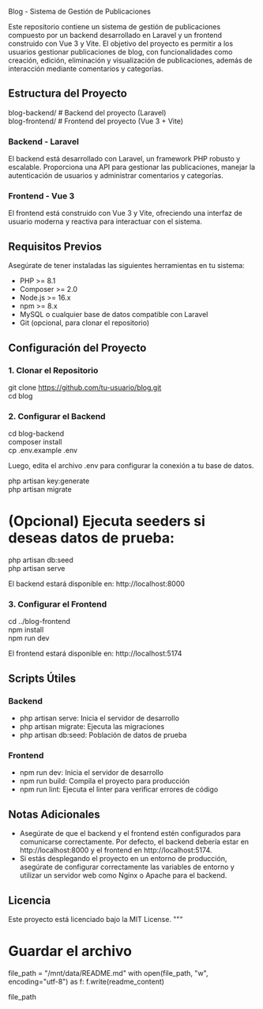 Blog - Sistema de Gestión de Publicaciones

Este repositorio contiene un sistema de gestión de publicaciones compuesto por un backend desarrollado en Laravel y un frontend construido con Vue 3 y Vite. El objetivo del proyecto es permitir a los usuarios gestionar publicaciones de blog, con funcionalidades como creación, edición, eliminación y visualización de publicaciones, además de interacción mediante comentarios y categorías.

## Estructura del Proyecto

blog-backend/   # Backend del proyecto (Laravel)  
blog-frontend/  # Frontend del proyecto (Vue 3 + Vite)

### Backend - Laravel

El backend está desarrollado con Laravel, un framework PHP robusto y escalable. Proporciona una API para gestionar las publicaciones, manejar la autenticación de usuarios y administrar comentarios y categorías.

### Frontend - Vue 3

El frontend está construido con Vue 3 y Vite, ofreciendo una interfaz de usuario moderna y reactiva para interactuar con el sistema.

## Requisitos Previos

Asegúrate de tener instaladas las siguientes herramientas en tu sistema:

- PHP >= 8.1  
- Composer >= 2.0  
- Node.js >= 16.x  
- npm >= 8.x  
- MySQL o cualquier base de datos compatible con Laravel  
- Git (opcional, para clonar el repositorio)

## Configuración del Proyecto

### 1. Clonar el Repositorio

git clone https://github.com/tu-usuario/blog.git  
cd blog

### 2. Configurar el Backend

cd blog-backend  
composer install  
cp .env.example .env  

Luego, edita el archivo .env para configurar la conexión a tu base de datos.

php artisan key:generate  
php artisan migrate  
# (Opcional) Ejecuta seeders si deseas datos de prueba:  
php artisan db:seed  
php artisan serve  

El backend estará disponible en: http://localhost:8000

### 3. Configurar el Frontend

cd ../blog-frontend  
npm install  
npm run dev  

El frontend estará disponible en: http://localhost:5174

## Scripts Útiles

### Backend

- php artisan serve: Inicia el servidor de desarrollo  
- php artisan migrate: Ejecuta las migraciones  
- php artisan db:seed: Población de datos de prueba

### Frontend

- npm run dev: Inicia el servidor de desarrollo  
- npm run build: Compila el proyecto para producción  
- npm run lint: Ejecuta el linter para verificar errores de código

## Notas Adicionales

- Asegúrate de que el backend y el frontend estén configurados para comunicarse correctamente. Por defecto, el backend debería estar en http://localhost:8000 y el frontend en http://localhost:5174.  
- Si estás desplegando el proyecto en un entorno de producción, asegúrate de configurar correctamente las variables de entorno y utilizar un servidor web como Nginx o Apache para el backend.

## Licencia

Este proyecto está licenciado bajo la MIT License.
"""

# Guardar el archivo
file_path = "/mnt/data/README.md"
with open(file_path, "w", encoding="utf-8") as f:
    f.write(readme_content)

file_path
